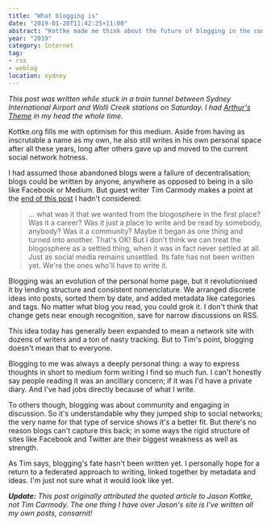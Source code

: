 ```yaml
---
title: "What blogging is"
date: "2019-01-20T11:42:25+11:00"
abstract: "Kottke made me think about the future of blogging in the context of social networks."
year: "2019"
category: Internet
tag:
- rss
- weblog
location: sydney
---
```

*This post was written while stuck in a train tunnel between Sydney International Airport and Wolli Creek stations on Saturday. I had [Arthur's Theme] in my head the whole time.*

Kottke.org fills me with optimism for this medium. Aside from having as inscrutable a name as my own, he also still writes in his own personal space after all these years, long after others gave up and moved to the current social network hotness.

I had assumed those abandoned blogs were a failure of decentralisation; blogs could be written by anyone, anywhere as opposed to being in a silo like Facebook or Medium. But guest writer Tim Carmody makes a point at the [end of this post] I hadn't considered:

> ... what was it that we wanted from the blogosphere in the first place? Was it a career? Was it just a place to write and be read by somebody, anybody? Was it a community? Maybe it began as one thing and turned into another. That's OK! But I don't think we can treat the blogosphere as a settled thing, when it was in fact never settled at all. Just as social media remains unsettled. Its fate has not been written yet. We're the ones who'll have to write it.

Blogging was an evolution of the personal home page, but it revolutionised it by lending structure and consistent nomenclature. We arranged discrete ideas into posts, sorted them by date, and added metadata like categories and tags. No matter what blog you read, you could grok it. I don't think that change gets near enough recognition, save for narrow discussions on RSS.

This idea today has generally been expanded to mean a network site with dozens of writers and a ton of nasty tracking. But to Tim's point, blogging doesn't mean that to everyone.

Blogging to me was always a deeply personal thing: a way to express thoughts in short to medium form writing I find so much fun. I can't honestly say people reading it was an ancillary concern; if it was I'd have a private diary. And I've had jobs directly because of what I write.

To others though, blogging was about community and engaging in discussion. So it's understandable why they jumped ship to social networks; the very name for that type of service shows it's a better fit. But there's no reason blogs can't capture this back; in some ways the rigid structure of sites like Facebook and Twitter are their biggest weakness as well as strength.

As Tim says, blogging's fate hasn't been written yet. I personally hope for a return to a federated approach to writing, linked together by metadata and ideas. I'm just not sure what it would look like yet.

<em><strong>Update:</strong> This post originally attributed the quoted article to Jason Kottke, not Tim Carmody. The one thing I have over Jason's site is I've written all my own posts, consarnit!</em>
 
[end of this post]: https://kottke.org/19/01/how-to-fix-social-media-by-injecting-a-chunk-of-the-blogosphere "Kottke: How to fix social media by injecting a chunk of the blogosphere"
[Arthur's Theme]: https://www.youtube.com/watch?v=zV-Puy78yPU 
